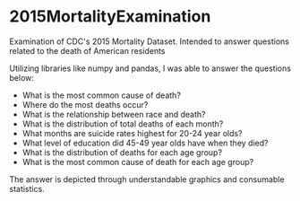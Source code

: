 # 2015MortalityExamination
Examination of CDC's 2015 Mortality Dataset. Intended to answer questions related to the death of American residents

Utilizing libraries like numpy and pandas, I was able to answer the questions below:

  - What is the most common cause of death?
  - Where do the most deaths occur?
  - What is the relationship between race and death?
  - What is the distribution of total deaths of each month?
  - What months are suicide rates highest for 20-24 year olds?
  - What level of education did 45-49 year olds have when they died?
  - What is the distribution of deaths for each age group?
  - What is the most common cause of death for each age group?

The answer is depicted through understandable graphics and consumable statistics. 
